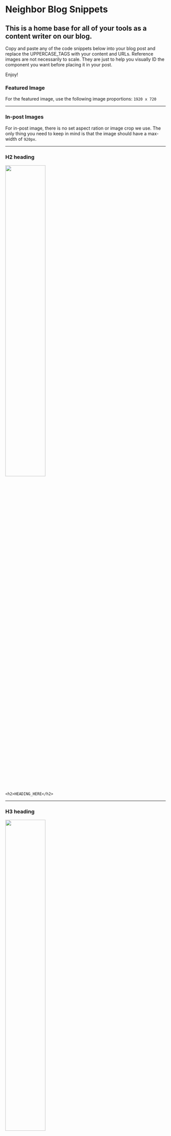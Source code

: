 # Neighbor Blog Snippets

## This is a home base for all of your tools as a content writer on our blog.

Copy and paste any of the code snippets below into your blog post and replace the UPPERCASE_TAGS with your content and URLs. Reference images are not necessarily to scale. They are just to help you visually ID the component you want before placing it in your post.

Enjoy!

### Featured Image

For the featured image, use the following image proportions: `1920 x 720`

***

### In-post Images

For in-post image, there is no set aspect ration or image crop we use. The only thing you need to keep in mind is that the image should have a max-width of `920px`.

***

### H2 heading

<img src="/blog-snippets/images/h2-heading.png" width="50%"/>

```
<h2>HEADING_HERE</h2>
```

***
### H3 heading

<img src="/blog-snippets/images/h3-heading.png" width="50%"/>

```
<h3>HEADING_HERE</h3>
```
***
### Pull quote #1

<img src="/blog-snippets/images/pull-quote-1.png" width="50%"/>

```
<figure class="pullquote-one">
  <img src="IMAGE_URL_HERE" alt="ALT_TEXT_HERE" />
  <div class="pullquote-one--text">
    <blockquote>QUOTE_TEXT_HERE"</blockquote>
  </div>
  <figcaption>- NAME_HERE</figcaption>
</figure>

```
***
### Pull quote #2

<img src="/blog-snippets/images/pull-quote-2.png" width="50%"/>

```
<figure class="pullquote-two">
  <img src="IMAGE_URL_HERE" alt="ALT_TEXT_HERE" />
  <div class="pullquote-two--text">
    <blockquote>QUOTE_TEXT_HERE”</blockquote>
  </div>
  <figcaption>- NAME_HERE</figcaption>
</figure>

```
***
### Pull quote #3

<img src="/blog-snippets/images/pull-quote-3.png" width="50%"/>

```
<figure class="pullquote-three">
  <blockquote>QUOTE_TEXT_HERE”</blockquote>
  <figcaption>- NAME_HERE</figcaption>
</figure>

```
***
### Side-by-side image component

<img src="/blog-snippets/images/side-by-side-images.png" width="50%"/>

```
<figure class="image-two-up">
  <img src="IMAGE_URL_HERE" alt="ALT_TEXT_HERE" />
  <img src="IMAGE_URL_HERE" alt="ALT_TEXT_HERE" />
</figure>

```
***
### Related article Link

<img src="/blog-snippets/images/related-article.png" width="50%"/>

```
<span class="related-article">Related Article: 
  <a href="INSERT_URL_HERE" target="_blank">How to Identify Teak Wood</a>
</span>

```
***
### Styled link list

<img src="/blog-snippets/images/bullet-list.png" width="50%"/>

```
<div class="styled-bullet-list">
  <h4 class="small-caps">LIST_NAME_HERE</h4>
  <ul class="styled-bullet-list">
    <li>Item number one is short</li>
    <li>Item number two is longer and has more content</li>
    <li>Item three is short again</li>
    <li>Item four shortest</li>
    <li>Item five is long again. Taking up more space in the column and even breaks over multiple lines</li>
  </ul>
</div>

```
***
### Tip box

<img src="/blog-snippets/images/tip-box.png" width="50%"/>

```
<aside class="tip-box">
  <div class="tip-box--content">
    <p>Lorem ipsum dolor sit amet, consectetuer adipiscing elit, sed diam nonummy nibh euismod tincidunt ut laoreet dolore magna aliquam erat volutpat. Ut wisi enim ad minim veniam, quis nostrud exerci tation ullamcorper suscipit lobortis nisl ut aliquip ex</p>
  </div>
</aside>
```